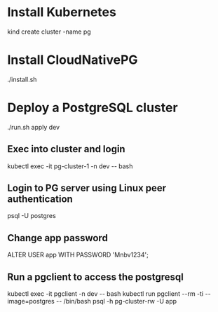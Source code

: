 # Install Kubernetes
kind create cluster -name pg

# Install CloudNativePG
./install.sh

# Deploy a PostgreSQL cluster
./run.sh apply dev

## Exec into cluster and login
kubectl exec -it pg-cluster-1 -n dev -- bash

## Login to PG server using Linux peer authentication
psql -U postgres

## Change app password
ALTER USER app WITH PASSWORD 'Mnbv1234';

## Run a pgclient to access the postgresql
kubectl exec -it pgclient -n dev -- bash
kubectl run pgclient --rm -ti --image=postgres -- /bin/bash
psql -h pg-cluster-rw -U app
